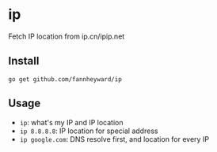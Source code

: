 # ip

Fetch IP location from ip.cn/ipip.net

## Install

`go get github.com/fannheyward/ip`

## Usage

* `ip`: what's my IP and IP location
* `ip 8.8.8.8`: IP location for special address
* `ip google.com`: DNS resolve first, and location for every IP
